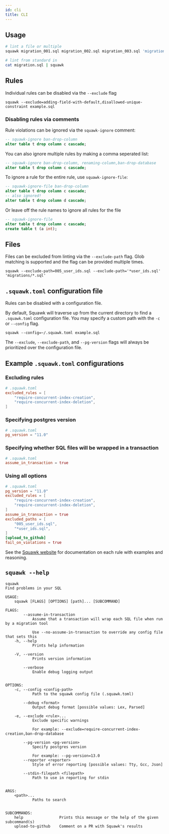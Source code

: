 ```yaml
---
id: cli
title: CLI
---
```


## Usage

```bash
# lint a file or multiple
squawk migration_001.sql migration_002.sql migration_003.sql 'migrations/*.sql'

# lint from standard in
cat migration.sql | squawk
```

## Rules

Individual rules can be disabled via the `--exclude` flag

```shell
squawk --exclude=adding-field-with-default,disallowed-unique-constraint example.sql
```

### Disabling rules via comments

Rule violations can be ignored via the `squawk-ignore` comment:

```sql
-- squawk-ignore ban-drop-column
alter table t drop column c cascade;
```

You can also ignore multiple rules by making a comma seperated list:

```sql
-- squawk-ignore ban-drop-column, renaming-column,ban-drop-database
alter table t drop column c cascade;
```

To ignore a rule for the entire rule, use `squawk-ignore-file`:

```sql
-- squawk-ignore-file ban-drop-column
alter table t drop column c cascade;
-- also ignored!
alter table t drop column d cascade;
```

Or leave off the rule names to ignore all rules for the file

```sql
-- squawk-ignore-file
alter table t drop column c cascade;
create table t (a int);
```

## Files

Files can be excluded from linting via the `--exclude-path` flag. Glob matching is supported and the flag can be provided multiple times.

```shell
squawk --exclude-path=005_user_ids.sql --exclude-path='*user_ids.sql' 'migrations/*.sql'
```

## `.squawk.toml` configuration file

Rules can be disabled with a configuration file.

By default, Squawk will traverse up from the current directory to find a `.squawk.toml` configuration file. You may specify a custom path with the `-c` or `--config` flag.

```shell
squawk --config=~/.squawk.toml example.sql
```

The `--exclude`, `--exclude-path`, and `--pg-version` flags will always be prioritized over the configuration file.

## Example `.squawk.toml` configurations

### Excluding rules

```toml
# .squawk.toml
excluded_rules = [
    "require-concurrent-index-creation",
    "require-concurrent-index-deletion",
]
```

### Specifying postgres version

```toml
# .squawk.toml
pg_version = "11.0"
```

### Specifying whether SQL files will be wrapped in a transaction

```toml
# .squawk.toml
assume_in_transaction = true
```

### Using all options

```toml
# .squawk.toml
pg_version = "11.0"
excluded_rules = [
    "require-concurrent-index-creation",
    "require-concurrent-index-deletion",
]
assume_in_transaction = true
excluded_paths = [
    "005_user_ids.sql",
    "*user_ids.sql",
]
[upload_to_github]
fail_on_violations = true
```

See the [Squawk website](https://squawkhq.com/docs/rules) for documentation on each rule with examples and reasoning.

## `squawk --help`

```
squawk
Find problems in your SQL

USAGE:
    squawk [FLAGS] [OPTIONS] [path]... [SUBCOMMAND]

FLAGS:
        --assume-in-transaction
            Assume that a transaction will wrap each SQL file when run by a migration tool

            Use --no-assume-in-transaction to override any config file that sets this
    -h, --help
            Prints help information

    -V, --version
            Prints version information

        --verbose
            Enable debug logging output


OPTIONS:
    -c, --config <config-path>
            Path to the squawk config file (.squawk.toml)

        --debug <format>
            Output debug format [possible values: Lex, Parsed]

    -e, --exclude <rule>...
            Exclude specific warnings

            For example: --exclude=require-concurrent-index-creation,ban-drop-database

        --pg-version <pg-version>
            Specify postgres version

            For example: --pg-version=13.0
        --reporter <reporter>
            Style of error reporting [possible values: Tty, Gcc, Json]

        --stdin-filepath <filepath>
            Path to use in reporting for stdin


ARGS:
    <path>...
            Paths to search


SUBCOMMANDS:
    help                Prints this message or the help of the given subcommand(s)
    upload-to-github    Comment on a PR with Squawk's results
```
